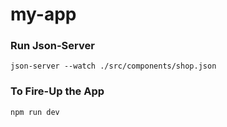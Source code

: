 # my-app

### Run Json-Server
```
json-server --watch ./src/components/shop.json
```

### To Fire-Up the App 

```
npm run dev

```